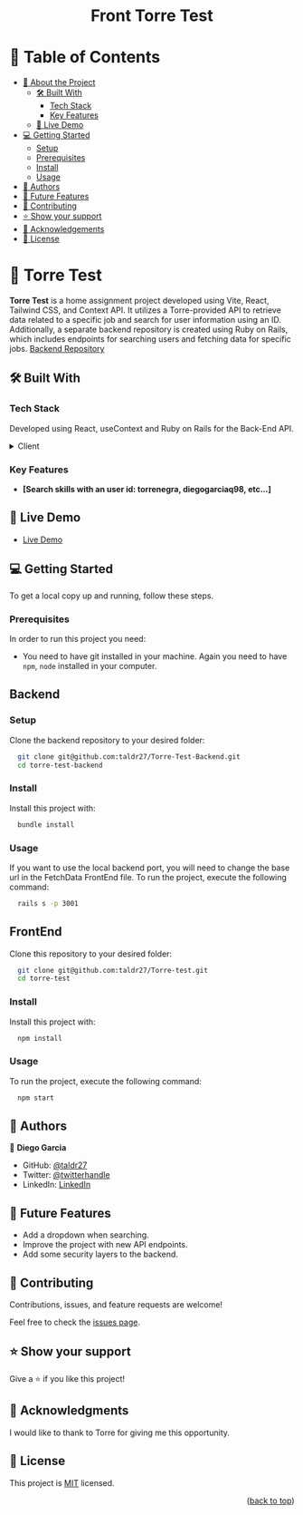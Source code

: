 <a name="readme-top"></a>

<div align="center">

  <h1>Front Torre Test</h1>

</div>


# 📗 Table of Contents

- [📖 About the Project](#about-project)
  - [🛠 Built With](#built-with)
    - [Tech Stack](#tech-stack)
    - [Key Features](#key-features)
  - [🚀 Live Demo](#live-demo)
- [💻 Getting Started](#getting-started)
  - [Setup](#setup)
  - [Prerequisites](#prerequisites)
  - [Install](#install)
  - [Usage](#usage)
- [👥 Authors](#authors)
- [🔭 Future Features](#future-features)
- [🤝 Contributing](#contributing)
- [⭐️ Show your support](#support)
- [🙏 Acknowledgements](#acknowledgements)
- [📝 License](#license)

# 📖 Torre Test <a name="about-project"></a>

**Torre Test** is a home assignment project developed using Vite, React, Tailwind CSS, and Context API. It utilizes a Torre-provided API to retrieve data related to a specific job and search for user information using an ID. Additionally, a separate backend repository is created using Ruby on Rails, which includes endpoints for searching users and fetching data for specific jobs. [Backend Repository](https://github.com/taldr27/Torre-Test-Backend)

## 🛠 Built With <a name="built-with"></a>

### Tech Stack <a name="tech-stack"></a>

Developed using React, useContext and Ruby on Rails for the Back-End API.

<details>
  <summary>Client</summary>
  <ul>
    <li><a href="https://reactjs.org/">React.js</a></li>
  </ul>
  <summary>Database</summary>
  <ul>
    <li><a href="https://www.postgresql.org/">PostgreSQL</a></li>
  </ul>
  <summary>Back-end</summary>
  <ul>
    <li><a href="https://www.rubyonrails.org/">RubyOnRails</a></li>
  </ul>
</details>

### Key Features <a name="key-features"></a>

- **[Search skills with an user id: torrenegra, diegogarciaq98, etc...]**

## 🚀 Live Demo <a name="live-demo"></a>

- [Live Demo](https://torrefront-lmqea6ead-taldr27.vercel.app/)

## 💻 Getting Started <a name="getting-started"></a>


To get a local copy up and running, follow these steps.

### Prerequisites

In order to run this project you need:

- You need to have git installed in your machine. Again you need to have `npm`, `node` installed in your computer.

## Backend
### Setup

Clone the backend repository to your desired folder:

```sh
  git clone git@github.com:taldr27/Torre-Test-Backend.git
  cd torre-test-backend
```
### Install

Install this project with:

```sh
  bundle install
```

### Usage

If you want to use the local backend port, you will need to change the base url in the FetchData FrontEnd file.
To run the project, execute the following command:

```sh
  rails s -p 3001
```

## FrontEnd
Clone this repository to your desired folder:

```sh
  git clone git@github.com:taldr27/Torre-test.git
  cd torre-test
```

### Install

Install this project with:

```sh
  npm install
```

### Usage

To run the project, execute the following command:

```sh
  npm start
```


## 👥 Authors <a name="authors"></a>

👤 **Diego Garcia**

- GitHub: [@taldr27](https://github.com/taldr27)
- Twitter: [@twitterhandle](https://twitter.com/twitterhandle)
- LinkedIn: [LinkedIn](https://linkedin.com/in/linkedinhandle)


## 🔭 Future Features <a name="future-features"></a>

- Add a dropdown when searching.
- Improve the project with new API endpoints.
- Add some security layers to the backend.


## 🤝 Contributing <a name="contributing"></a>

Contributions, issues, and feature requests are welcome!

Feel free to check the [issues page](../../issues/).


## ⭐️ Show your support <a name="support"></a>

Give a ⭐️ if you like this project!


## 🙏 Acknowledgments <a name="acknowledgements"></a>

I would like to thank to Torre for giving me this opportunity.

## 📝 License <a name="license"></a>

This project is [MIT](./LICENSE) licensed.

<p align="right">(<a href="#readme-top">back to top</a>)</p>